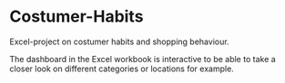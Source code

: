 # Costumer-Habits
Excel-project on costumer habits and shopping behaviour.

The dashboard in the Excel workbook is interactive to be able to take a closer look on different categories or locations for example.
